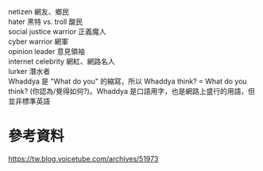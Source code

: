 netizen 網友、鄉民  
hater 黑特 vs. troll 酸民  
social justice warrior 正義魔人  
cyber warrior 網軍  
opinion leader 意見領袖  
internet celebrity 網紅、網路名人  
lurker 潛水者  
Whaddya 是 "What do you" 的縮寫，所以 Whaddya think? = What do you think? (你認為/覺得如何?)。Whaddya 是口語用字，也是網路上盛行的用語，但並非標準英語  

# 參考資料  
https://tw.blog.voicetube.com/archives/51973  
